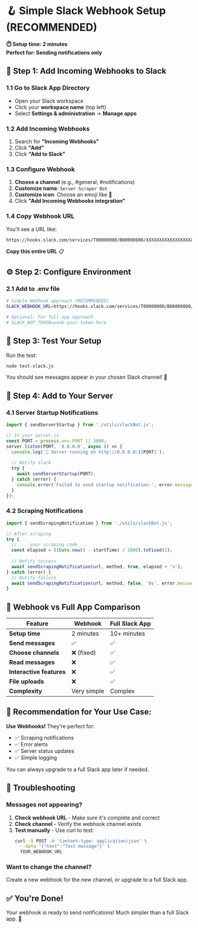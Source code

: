# 🪝 Simple Slack Webhook Setup (RECOMMENDED)

**⏱️ Setup time: 2 minutes**  
**Perfect for: Sending notifications only**

## 🚀 Step 1: Add Incoming Webhooks to Slack

### 1.1 Go to Slack App Directory
- Open your Slack workspace
- Click your **workspace name** (top left)
- Select **Settings & administration** → **Manage apps**

### 1.2 Add Incoming Webhooks
1. Search for **"Incoming Webhooks"**
2. Click **"Add"** 
3. Click **"Add to Slack"**

### 1.3 Configure Webhook
1. **Choose a channel** (e.g., #general, #notifications)
2. **Customize name**: `Server Scraper Bot`
3. **Customize icon**: Choose an emoji like 🤖
4. Click **"Add Incoming Webhooks integration"**

### 1.4 Copy Webhook URL
You'll see a URL like:
```
https://hooks.slack.com/services/T00000000/B00000000/XXXXXXXXXXXXXXXXXXXXXXXX
```
**Copy this entire URL** 📋

## ⚙️ Step 2: Configure Environment

### 2.1 Add to .env file
```bash
# Simple Webhook approach (RECOMMENDED)
SLACK_WEBHOOK_URL=https://hooks.slack.com/services/T00000000/B00000000/XXXXXXXXXXXXXXXXXXXXXXXX

# Optional: For full app approach
# SLACK_BOT_TOKEN=xoxb-your-token-here
```

## 🧪 Step 3: Test Your Setup

Run the test:
```bash
node test-slack.js
```

You should see messages appear in your chosen Slack channel! 🎉

## 📝 Step 4: Add to Your Server

### 4.1 Server Startup Notifications
```javascript
import { sendServerStartup } from './utils/slackBot.js';

// In your server.js
const PORT = process.env.PORT || 3000;
server.listen(PORT, '0.0.0.0', async () => {
  console.log(`🚀 Server running on http://0.0.0.0:${PORT}`);
  
  // Notify Slack
  try {
    await sendServerStartup(PORT);
  } catch (error) {
    console.error('Failed to send startup notification:', error.message);
  }
});
```

### 4.2 Scraping Notifications
```javascript
import { sendScrapingNotification } from './utils/slackBot.js';

// After scraping
try {
  // ... your scraping code ...
  const elapsed = ((Date.now() - startTime) / 1000).toFixed(2);
  
  // Notify success
  await sendScrapingNotification(url, method, true, elapsed + 's');
} catch (error) {
  // Notify failure  
  await sendScrapingNotification(url, method, false, '0s', error.message);
}
```

## 🔄 Webhook vs Full App Comparison

| Feature | Webhook | Full Slack App |
|---------|---------|----------------|
| **Setup time** | 2 minutes | 10+ minutes |
| **Send messages** | ✅ | ✅ |
| **Choose channels** | ❌ (fixed) | ✅ |
| **Read messages** | ❌ | ✅ |
| **Interactive features** | ❌ | ✅ |
| **File uploads** | ❌ | ✅ |
| **Complexity** | Very simple | Complex |

## 🎯 **Recommendation for Your Use Case:**

**Use Webhooks!** They're perfect for:
- ✅ Scraping notifications
- ✅ Error alerts  
- ✅ Server status updates
- ✅ Simple logging

You can always upgrade to a full Slack app later if needed.

## 🚨 Troubleshooting

### Messages not appearing?
1. **Check webhook URL** - Make sure it's complete and correct
2. **Check channel** - Verify the webhook channel exists
3. **Test manually** - Use curl to test:
   ```bash
   curl -X POST -H 'Content-type: application/json' \
     --data '{"text":"Test message"}' \
     YOUR_WEBHOOK_URL
   ```

### Want to change the channel?
Create a new webhook for the new channel, or upgrade to a full Slack app.

## ✅ You're Done!

Your webhook is ready to send notifications! Much simpler than a full Slack app. 🚀 